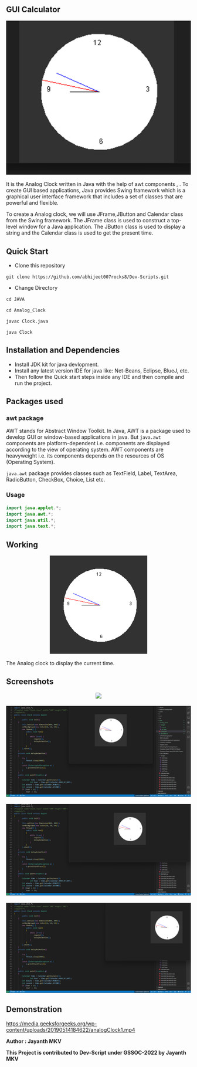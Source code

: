 ## GUI Calculator

<p align="center">
<img src="./Images/ac1.png">
</p>

It is the Analog Clock written in Java with the help of awt components , . To create GUI based applications, Java provides Swing framework which is a graphical user interface framework that includes a set of classes that are powerful and flexible.

To create a Analog clock, we will use JFrame,JButton and Calendar class from the Swing framework. The JFrame class is used to construct a top-level window for a Java application. The JButton class is used to display a string and the Calendar class is used to get the present time.

## **Quick Start**
- Clone this repository

``` 
git clone https://github.com/abhijeet007rocks8/Dev-Scripts.git
```
- Change Directory

```
cd JAVA
```
```
cd Analog_Clock
```
```
javac Clock.java
```
```
java Clock
```

## **Installation and Dependencies**
- Install JDK kit for java devlopment.
- Install any latest version IDE for java like: Net-Beans, Eclipse, BlueJ, etc.
- Then follow the Quick start steps inside any IDE and then compile and run the project.

## Packages used

### awt package
AWT stands for Abstract Window Toolkit. In Java, AWT is a package used to develop GUI or window-based applications in java.
But `java.awt` components are platform-dependent i.e. components are displayed according to the view of operating system. AWT components are heavyweight i.e. its components depends on the resources of OS (Operating System).

`java.awt` package provides classes such as TextField, Label, TextArea, RadioButton, CheckBox, Choice, List etc.

### Usage

```java
import java.applet.*;  
import java.awt.*;  
import java.util.*;  
import java.text.*;  
```

## Working 

<p align="center">
<img src="./Images/ac.png">
</p>

The Analog clock to display the current time.


## Screenshots

<p align="center">
  
<img src="./Images/ac2.png">
  <br>
  <br>
<img src="./Images/a.png">
  <br>
  <br>
<img src="./Images/b.png">
  <br>
  <br>
<img src="./Images/c.png">
</p>


## Demonstration
https://media.geeksforgeeks.org/wp-content/uploads/20190514184622/analogClock1.mp4

**Author : Jayanth MKV**

**This Project is contributed to Dev-Script under GSSOC-2022 by Jayanth MKV**